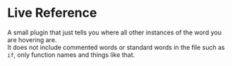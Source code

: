 # Live Reference

A small plugin that just tells you where all other instances of the word you are hovering are.  
It does not include commented words or standard words in the file such as `if`, only function names
and things like that.
